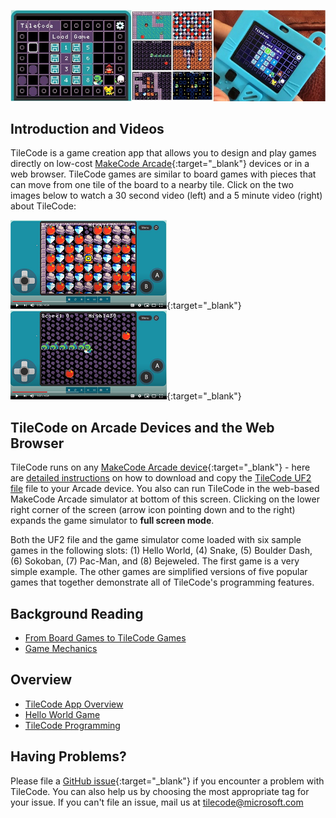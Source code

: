 ![TileCode banner](pics/banner.JPG)

## Introduction and Videos

TileCode is a game creation app that allows you to design and play games directly 
on low-cost [MakeCode Arcade](https://arcade.makecode.com){:target="_blank"} devices or in a web browser. TileCode games are similar to board games with pieces that can move from one tile of the board to a nearby tile. Click on the two images below to watch a 30 second video (left) and a 5 minute video (right) about TileCode:
  
[![short video](pics/youtube1.PNG)](https://www.youtube.com/watch?v=3FNAsZw13Ro){:target="_blank"} [![long video](pics/youtube2.PNG)](https://www.youtube.com/watch?v=ZUZNi3dbtLI){:target="_blank"} 

## TileCode on Arcade Devices and the Web Browser

TileCode runs on any [MakeCode Arcade device](https://arcade.makecode.com/hardware){:target="_blank"} - here are [detailed instructions](download) on how to download and copy the [TileCode UF2 file](https://github.com/microsoft/tilecode/releases/download/v4.2.6/arcade.uf2) file to your Arcade device. You also can run TileCode in the web-based MakeCode Arcade simulator at bottom of this screen. Clicking on the lower right corner of the screen (arrow icon pointing down and to the right)  expands the game simulator to **full screen mode**. 

Both the UF2 file and the game simulator come loaded with six sample games in the following slots: (1) Hello World, (4) Snake, (5) Boulder Dash, (6) Sokoban, (7) Pac-Man, and (8) Bejeweled. The first game is a very simple example. The other games are simplified versions of five popular games that together demonstrate all of TileCode's programming features.

## Background Reading

* [From Board Games to TileCode Games](board)
* [Game Mechanics](mechanics)

## Overview

* [TileCode App Overview](tilecodeapp)
* [Hello World Game](helloworld)
* [TileCode Programming](language)

## Having Problems?

Please file a [GitHub issue](https://github.com/microsoft/tilecode/issues){:target="_blank"} if you encounter 
a problem with TileCode. You can also help us by choosing the most appropriate tag for your issue.  If you can't
file an issue, mail us at [tilecode@microsoft.com](mailto:tilecode@microsoft.com)
